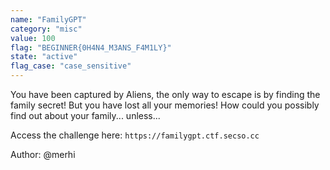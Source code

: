 ```yaml
---
name: "FamilyGPT"
category: "misc"
value: 100
flag: "BEGINNER{0H4N4_M3ANS_F4M1LY}"
state: "active"
flag_case: "case_sensitive"
---
```


You have been captured by Aliens, the only way to escape is by finding the family secret! But you have lost all your memories! How could you possibly find out about your family... unless...

Access the challenge here: `https://familygpt.ctf.secso.cc`

Author: @merhi
